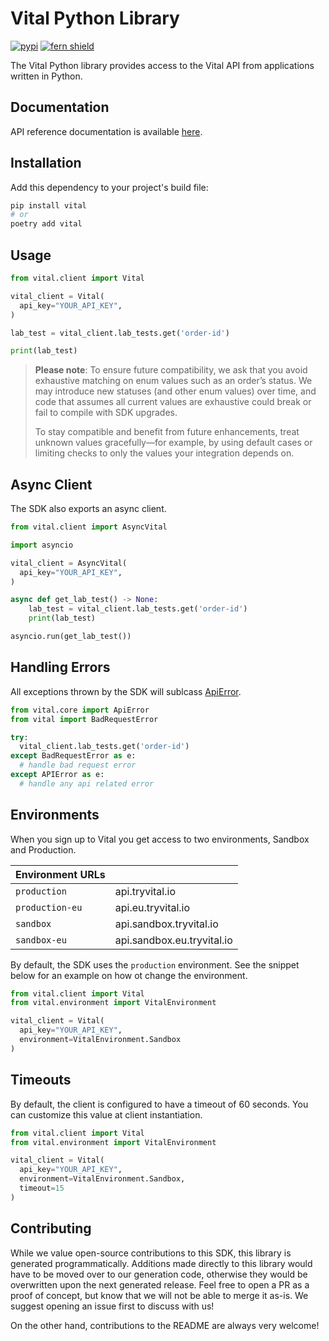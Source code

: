 # Vital Python Library

[![pypi](https://img.shields.io/pypi/v/vital.svg)](https://pypi.python.org/pypi/vital)
[![fern shield](https://img.shields.io/badge/%F0%9F%8C%BF-SDK%20generated%20by%20Fern-brightgreen)](https://github.com/fern-api/fern)

The Vital Python library provides access to the Vital API from applications written in Python.

## Documentation

API reference documentation is available [here](https://docs.tryvital.io/home/welcome).

## Installation

Add this dependency to your project's build file:

```bash
pip install vital
# or
poetry add vital
```

## Usage

```python
from vital.client import Vital

vital_client = Vital(
  api_key="YOUR_API_KEY",
)

lab_test = vital_client.lab_tests.get('order-id')

print(lab_test)
```

> **Please note**: To ensure future compatibility, we ask that you avoid exhaustive matching on enum values such as an order’s status. We may introduce new statuses (and other enum values) over time, and code that assumes all current values are exhaustive could break or fail to compile with SDK upgrades.
>
> To stay compatible and benefit from future enhancements, treat unknown values gracefully—for example, by using default cases or limiting checks to only the values your integration depends on.

## Async Client

The SDK also exports an async client.

```python
from vital.client import AsyncVital

import asyncio

vital_client = AsyncVital(
  api_key="YOUR_API_KEY",
)

async def get_lab_test() -> None:
    lab_test = vital_client.lab_tests.get('order-id')
    print(lab_test)

asyncio.run(get_lab_test())
```

## Handling Errors

All exceptions thrown by the SDK will sublcass [ApiError](./src/vital/core/api_error.py).

```python
from vital.core import ApiError
from vital import BadRequestError

try:
  vital_client.lab_tests.get('order-id')
except BadRequestError as e:
  # handle bad request error
except APIError as e:
  # handle any api related error
```

## Environments

When you sign up to Vital you get access to two environments, Sandbox and Production.

| Environment URLs |                            |
| ---------------- | -------------------------- |
| `production`     | api.tryvital.io            |
| `production-eu`  | api.eu.tryvital.io         |
| `sandbox`        | api.sandbox.tryvital.io    |
| `sandbox-eu`     | api.sandbox.eu.tryvital.io |

By default, the SDK uses the `production` environment. See the snippet below
for an example on how ot change the environment.

```python
from vital.client import Vital
from vital.environment import VitalEnvironment

vital_client = Vital(
  api_key="YOUR_API_KEY",
  environment=VitalEnvironment.Sandbox
)
```

## Timeouts

By default, the client is configured to have a timeout of 60 seconds.
You can customize this value at client instantiation.

```python
from vital.client import Vital
from vital.environment import VitalEnvironment

vital_client = Vital(
  api_key="YOUR_API_KEY",
  environment=VitalEnvironment.Sandbox,
  timeout=15
)
```


## Contributing

While we value open-source contributions to this SDK, this library is generated programmatically. Additions made directly to this library would have to be moved over to our generation code, otherwise they would be overwritten upon the next generated release. Feel free to open a PR as a proof of concept, but know that we will not be able to merge it as-is. We suggest opening an issue first to discuss with us!

On the other hand, contributions to the README are always very welcome!
